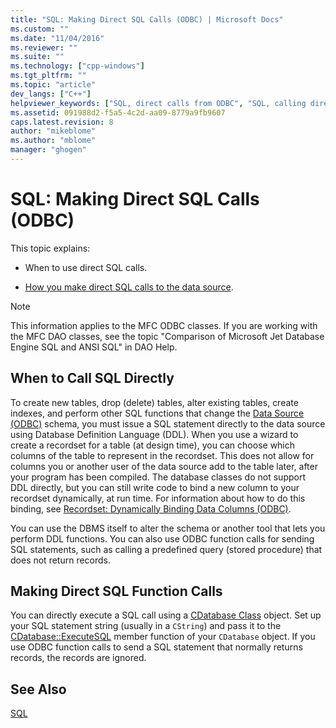 ```yaml
---
title: "SQL: Making Direct SQL Calls (ODBC) | Microsoft Docs"
ms.custom: ""
ms.date: "11/04/2016"
ms.reviewer: ""
ms.suite: ""
ms.technology: ["cpp-windows"]
ms.tgt_pltfrm: ""
ms.topic: "article"
dev_langs: ["C++"]
helpviewer_keywords: ["SQL, direct calls from ODBC", "SQL, calling directly from ODBC", "ODBC, SQL calls", "SQL calls", "direct SQL calls from ODBC"]
ms.assetid: 091988d2-f5a5-4c2d-aa09-8779a9fb9607
caps.latest.revision: 8
author: "mikeblome"
ms.author: "mblome"
manager: "ghogen"
---
```

# SQL: Making Direct SQL Calls (ODBC)
This topic explains:  
  
-   When to use direct SQL calls.  
  
-   [How you make direct SQL calls to the data source](#_core_making_direct_sql_function_calls).  
  
> [!NOTE]
>  This information applies to the MFC ODBC classes. If you are working with the MFC DAO classes, see the topic "Comparison of Microsoft Jet Database Engine SQL and ANSI SQL" in DAO Help.  
  
##  <a name="_core_when_to_call_sql_directly"></a> When to Call SQL Directly  
 To create new tables, drop (delete) tables, alter existing tables, create indexes, and perform other SQL functions that change the [Data Source (ODBC)](../../data/odbc/data-source-odbc.md) schema, you must issue a SQL statement directly to the data source using Database Definition Language (DDL). When you use a wizard to create a recordset for a table (at design time), you can choose which columns of the table to represent in the recordset. This does not allow for columns you or another user of the data source add to the table later, after your program has been compiled. The database classes do not support DDL directly, but you can still write code to bind a new column to your recordset dynamically, at run time. For information about how to do this binding, see [Recordset: Dynamically Binding Data Columns (ODBC)](../../data/odbc/recordset-dynamically-binding-data-columns-odbc.md).  
  
 You can use the DBMS itself to alter the schema or another tool that lets you perform DDL functions. You can also use ODBC function calls for sending SQL statements, such as calling a predefined query (stored procedure) that does not return records.  
  
##  <a name="_core_making_direct_sql_function_calls"></a> Making Direct SQL Function Calls  
 You can directly execute a SQL call using a [CDatabase Class](../../mfc/reference/cdatabase-class.md) object. Set up your SQL statement string (usually in a `CString`) and pass it to the [CDatabase::ExecuteSQL](../../mfc/reference/cdatabase-class.md#executesql) member function of your `CDatabase` object. If you use ODBC function calls to send a SQL statement that normally returns records, the records are ignored.  
  
## See Also  
 [SQL](../../data/odbc/sql.md)